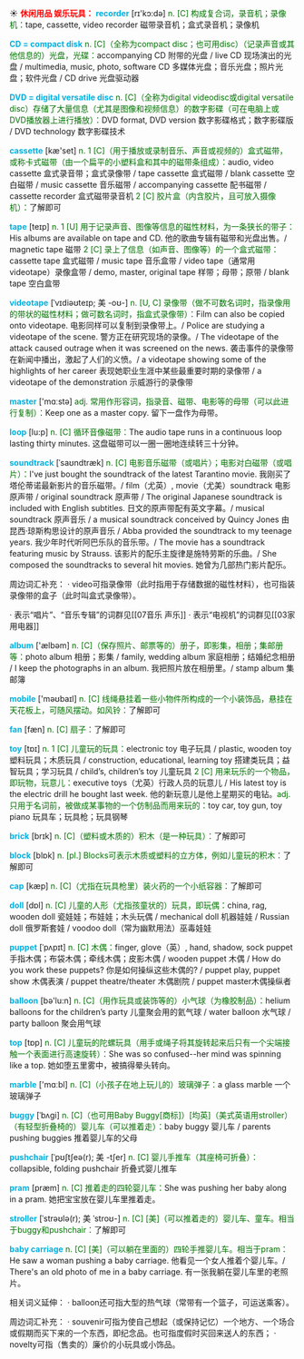 ☀ <font color="red">**休闲用品 娱乐玩具：**</font>
<font color="sky blue">**recorder**</font> [rɪ'kɔ:də] 
<font color="rgb(227, 108, 9)">n. [C] 构成复合词，录音机；录像机：</font>tape, cassette, video recorder 磁带录音机；盒式录音机；录像机

<font color="sky blue">**CD = compact disk**</font> 
<font color="rgb(227, 108, 9)">n. [C]（全称为compact disc；也可用disc）（记录声音或其他信息的）光盘，光碟：</font>accompanying CD 附带的光盘 / live CD 现场演出的光盘 / multimedia, music, photo, software CD 多媒体光盘；音乐光盘；照片光盘；软件光盘 / CD drive 光盘驱动器

<font color="sky blue">**DVD = digital versatile disc**</font> 
<font color="rgb(227, 108, 9)">n. [C]（全称为digital videodisc或digital versatile disc）存储了大量信息（尤其是图像和视频信息）的数字影碟（可在电脑上或DVD播放器上进行播放）：</font>DVD format, DVD version 数字影碟格式；数字影碟版 / DVD technology 数字影碟技术

<font color="sky blue">**cassette**</font> [kæ'set] 
<font color="rgb(227, 108, 9)">n. 1 [C]（用于播放或录制音乐、声音或视频的）盒式磁带，或称卡式磁带（由一个扁平的小塑料盒和其中的磁带条组成）：</font>audio, video cassette 盒式录音带；盒式录像带 / tape cassette 盒式磁带 / blank cassette 空白磁带 / music cassette 音乐磁带 / accompanying cassette 配书磁带 / cassette recorder 盒式磁带录音机 <font color="rgb(227, 108, 9)">2 [C] 胶片盒（内含胶片，且可放入摄像机）：</font>了解即可

<font color="sky blue">**tape**</font> [teɪp] 
<font color="rgb(227, 108, 9)">n. 1 [U] 用于记录声音、图像等信息的磁性材料，为一条狭长的带子：</font>His albums are available on tape and CD. 他的歌曲专辑有磁带和光盘出售。/ magnetic tape 磁带 <font color="rgb(227, 108, 9)">2 [C] 录上了信息（如声音、图像等）的一个盒式磁带：</font>cassette tape 盒式磁带 / music tape 音乐盒带 / video tape（通常用videotape）录像盒带 / demo, master, original tape 样带；母带；原带 / blank tape 空白盒带
           
<font color="sky blue">**videotape**</font> [ˈvɪdiəʊteɪp; 美 -oʊ-]
<font color="rgb(227, 108, 9)">n. [U, C] 录像带（做不可数名词时，指录像用的带状的磁性材料；做可数名词时，指盒式录像带）：</font>Film can also be copied onto videotape. 电影同样可以复制到录像带上。/ Police are studying a videotape of the scene. 警方正在研究现场的录像。/ The videotape of the attack caused outrage when it was screened on the news. 袭击事件的录像带在新闻中播出，激起了人们的义愤。/ a videotape showing some of the highlights of her career 表现她职业生涯中某些最重要时期的录像带 / a videotape of the demonstration 示威游行的录像带

<font color="sky blue">**master**</font> ['mɑːstə] 
<font color="rgb(227, 108, 9)">adj. 常用作形容词，指录音、磁带、电影等的母带（可以此进行复制）：</font>Keep one as a master copy. 留下一盘作为母带。
           
<font color="sky blue">**loop**</font> [lu:p]
<font color="rgb(227, 108, 9)">n. [C] 循环音像磁带：</font>The audio tape runs in a continuous loop lasting thirty minutes. 这盘磁带可以一圈一圈地连续转三十分钟。
           
<font color="sky blue">**soundtrack**</font> [ˈsaʊndtræk]
<font color="rgb(227, 108, 9)">n. [C] 电影音乐磁带（或唱片）；电影对白磁带（或唱片）：</font>I've just bought the soundtrack of the latest Tarantino movie. 我刚买了塔伦蒂诺最新影片的音乐磁带。/ film（尤英）, movie（尤美）soundtrack 电影原声带 / original soundtrack 原声带 / The original Japanese soundtrack is included with English subtitles. 日文的原声带配有英文字幕。/ musical soundtrack 原声音乐 / a musical soundtrack conceived by Quincy Jones 由昆西·琼斯构思设计的原声音乐 / Abba provided the soundtrack to my teenage years. 我少年时代听阿巴乐队的音乐带。/ The movie has a soundtrack featuring music by Strauss. 该影片的配乐主旋律是施特劳斯的乐曲。/ She composed the soundtracks to several hit movies. 她曾为几部热门影片配乐。

周边词汇补充：
· video可指录像带（此时指用于存储数据的磁性材料），也可指装录像带的盒子（此时叫盒式录像带）。

· 表示“唱片”、“音乐专辑”的词群见[[07音乐 声乐]]
· 表示“电视机”的词群见[[03家用电器]]

<font color="sky blue">**album**</font> ['ælbəm] 
<font color="rgb(227, 108, 9)">n. [C]（保存照片、邮票等的）册子，即影集，相册；集邮册等：</font>photo album 相册；影集 / family, wedding album 家庭相册；结婚纪念相册 / I keep the photographs in an album. 我把照片放在相册里。/ stamp album 集邮簿

<font color="sky blue">**mobile**</font> ['məʊbaɪl] 
<font color="rgb(227, 108, 9)">n. [C] 线绳悬挂着一些小物件所构成的一个小装饰品，悬挂在天花板上，可随风摆动。如风铃：</font>了解即可

<font color="sky blue">**fan**</font> [fæn] 
<font color="rgb(227, 108, 9)">n. [C] 扇子：</font>了解即可

<font color="sky blue">**toy**</font> [tɒɪ] 
<font color="rgb(227, 108, 9)">n. 1 [C] 儿童玩的玩具：</font>electronic toy 电子玩具 / plastic, wooden toy 塑料玩具；木质玩具 / construction, educational, learning toy 搭建类玩具；益智玩具；学习玩具 / child’s, children’s toy 儿童玩具 <font color="rgb(227, 108, 9)">2 [C] 用来玩乐的一个物品，即玩物，玩意儿：</font>executive toys（尤英）行政人员的玩意儿 / His latest toy is the electric drill he bought last week. 他的新玩意儿是他上星期买的电钻。<font color="rgb(227, 108, 9)">adj. 只用于名词前，被做成某事物的一个仿制品而用来玩的：</font>toy car, toy gun, toy piano 玩具车；玩具枪；玩具钢琴

<font color="sky blue">**brick**</font> [brɪk] 
<font color="rgb(227, 108, 9)">n. [C]（塑料或木质的）积木（是一种玩具）：</font>了解即可

<font color="sky blue">**block**</font> [blɒk] 
<font color="rgb(227, 108, 9)">n. [pl.] Blocks可表示木质或塑料的立方体，例如儿童玩的积木：</font>了解即可

<font color="sky blue">**cap**</font> [kæp] 
<font color="rgb(227, 108, 9)">n. [C]（尤指在玩具枪里）装火药的一个小纸容器：</font>了解即可

<font color="sky blue">**doll**</font> [dɒl] 
<font color="rgb(227, 108, 9)">n. [C] 儿童的人形（尤指孩童状的）玩具，即玩偶：</font>china, rag, wooden doll 瓷娃娃；布娃娃；木头玩偶 / mechanical doll 机器娃娃 / Russian doll 俄罗斯套娃 / voodoo doll（常为幽默用法）巫毒娃娃
           
<font color="sky blue">**puppet**</font> [ˈpʌpɪt]
<font color="rgb(227, 108, 9)">n. [C] 木偶：</font>finger, glove（英）, hand, shadow, sock puppet 手指木偶；布袋木偶；牵线木偶；皮影木偶 / wooden puppet 木偶 / How do you work these puppets? 你是如何操纵这些木偶的? / puppet play, puppet show 木偶表演 / puppet theatre/theater 木偶剧院 / puppet master木偶操纵者

<font color="sky blue">**balloon**</font> [bə'lu:n] 
<font color="rgb(227, 108, 9)">n. [C]（用作玩具或装饰等的）小气球（为橡胶制品）：</font>helium balloons for the children’s party 儿童聚会用的氦气球 / water balloon 水气球 / party balloon 聚会用气球

<font color="sky blue">**top**</font> [tɒp] 
<font color="rgb(227, 108, 9)">n. [C] 儿童玩的陀螺玩具（用手或绳子将其旋转起来后只有一个尖端接触一个表面进行高速旋转）：</font>She was so confused--her mind was spinning like a top. 她如堕五里雾中，被搞得晕头转向。

<font color="sky blue">**marble**</font> ['mɑːbl] 
<font color="rgb(227, 108, 9)">n. [C]（小孩子在地上玩儿的）玻璃弹子：</font>a glass marble 一个玻璃弹子
           
<font color="sky blue">**buggy**</font> [ˈbʌgi]
<font color="rgb(227, 108, 9)">n. [C]（也可用Baby Buggy[商标]）[均英]（美式英语用stroller）（有轻型折叠椅的）婴儿车（可以推着走）：</font>baby buggy 婴儿车 / parents pushing buggies 推着婴儿车的父母
           
<font color="sky blue">**pushchair**</font> [ˈpʊʃtʃeə(r); 美 -tʃer]
<font color="rgb(227, 108, 9)">n. [C] 婴儿手推车（其座椅可折叠）：</font>collapsible, folding pushchair 折叠式婴儿推车

<font color="sky blue">**pram**</font> [præm]
<font color="rgb(227, 108, 9)">n. [C] 推着走的四轮婴儿车：</font>She was pushing her baby along in a pram. 她把宝宝放在婴儿车里推着走。

<font color="sky blue">**stroller**</font> [ˈstrəʊlə(r); 美 ˈstroʊ-]
<font color="rgb(227, 108, 9)">n. [C] [美]（可以推着走的）婴儿车、童车。相当于buggy和pushchair：</font>了解即可     
           
<font color="sky blue">**baby carriage**</font>
<font color="rgb(227, 108, 9)">n. [C] [美]（可以躺在里面的）四轮手推婴儿车。相当于pram：</font>He saw a woman pushing a baby carriage. 他看见一个女人推着个婴儿车。/ There's an old photo of me in a baby carriage. 有一张我躺在婴儿车里的老照片。

相关词义延伸：
· balloon还可指大型的热气球（常带有一个篮子，可运送乘客）。

周边词汇补充：
· souvenir可指为使自己想起（或保持记忆）一个地方、一个场合或假期而买下来的一个东西，即纪念品。也可指度假时买回来送人的东西；
· novelty可指（售卖的）廉价的小玩具或小饰品。
